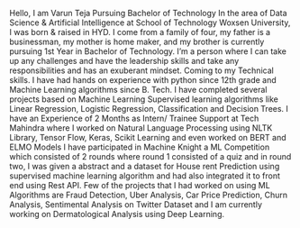 Hello, I am Varun Teja Pursuing Bachelor of Technology In the area of Data Science & Artificial Intelligence at School of Technology Woxsen University, I was born & raised in HYD. I come from a family of four, my father is a businessman, my mother is home maker, and my brother is currently pursuing 1st Year in Bachelor of Technology.
I’m a person where I can take up any challenges and have the leadership skills and take any responsibilities and has an exuberant mindset.
Coming to my Technical skills. I have had hands on experience with python since 12th grade and Machine Learning algorithms since B. Tech. I have completed several projects based on Machine Learning Supervised learning algorithms like Linear Regression, Logistic Regression, Classification and Decision Trees.
I have an Experience of 2 Months as Intern/ Trainee Support at Tech Mahindra where I worked on Natural Language Processing using NLTK Library, Tensor Flow, Keras, Scikit Learning and even worked on BERT and ELMO Models 
I have participated in Machine Knight a ML Competition which consisted of 2 rounds where round 1 consisted of a quiz and in round two, I was given a abstract and a dataset for House rent Prediction using supervised machine learning algorithm and had also integrated it to front end using Rest API.
Few of the projects that I had worked on using ML Algorithms are Fraud Detection, Uber Analysis, Car Price Prediction, Churn Analysis, Sentimental Analysis on Twitter Dataset and I am currently working on Dermatological Analysis using Deep Learning.
